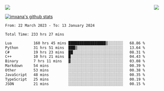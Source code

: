 <p>
  <a href="https://count.getloli.com/"><img src="https://count.getloli.com/get/@xana.readme?theme=moebooru-h"></a>
  <img src="https://weather-icon.journeyad.repl.co/@hangzhou?v=1" align="right">
</p>


<a href="https://github.com/imxana"><img align="center" src="https://github-readme-stats.vercel.app/api?username=imxana&show_icons=true&include_all_commits=true&hide_border=tru&custom_title=imxana%27s%20Github%20Stats" alt="imxana's github stats" /></a> 

<!--START_SECTION:waka-->

```txt
From: 22 March 2023 - To: 13 January 2024

Total Time: 233 hrs 27 mins

Lua          160 hrs 45 mins █████████████████▒░░░░░░░   68.86 %
Python       31 hrs 51 mins  ███▒░░░░░░░░░░░░░░░░░░░░░   13.64 %
C#           19 hrs 23 mins  ██░░░░░░░░░░░░░░░░░░░░░░░   08.31 %
C++          10 hrs 21 mins  █░░░░░░░░░░░░░░░░░░░░░░░░   04.43 %
Binary       7 hrs 11 mins   ▓░░░░░░░░░░░░░░░░░░░░░░░░   03.08 %
Markdown     54 mins         ░░░░░░░░░░░░░░░░░░░░░░░░░   00.39 %
Other        53 mins         ░░░░░░░░░░░░░░░░░░░░░░░░░   00.38 %
JavaScript   48 mins         ░░░░░░░░░░░░░░░░░░░░░░░░░   00.35 %
TypeScript   25 mins         ░░░░░░░░░░░░░░░░░░░░░░░░░   00.19 %
JSON         21 mins         ░░░░░░░░░░░░░░░░░░░░░░░░░   00.15 %
```

<!--END_SECTION:waka-->
